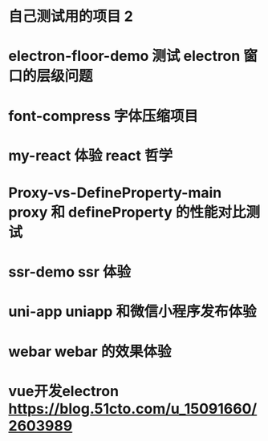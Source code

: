 # 自己测试用的项目 2

# electron-floor-demo 测试 electron 窗口的层级问题

# font-compress 字体压缩项目

# my-react 体验 react 哲学

# Proxy-vs-DefineProperty-main proxy 和 defineProperty 的性能对比测试

# ssr-demo ssr 体验

# uni-app uniapp 和微信小程序发布体验

# webar webar 的效果体验

# vue开发electron https://blog.51cto.com/u_15091660/2603989
